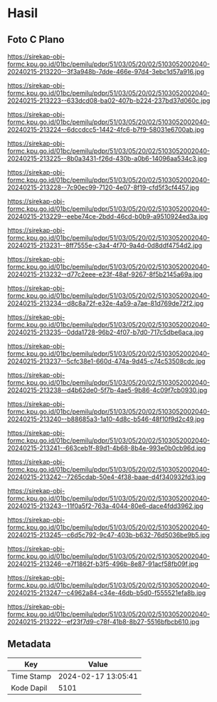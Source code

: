# Hasil

## Foto C Plano

https://sirekap-obj-formc.kpu.go.id/01bc/pemilu/pdpr/51/03/05/20/02/5103052002040-20240215-213220--3f3a948b-7dde-466e-97d4-3ebc1d57a916.jpg

https://sirekap-obj-formc.kpu.go.id/01bc/pemilu/pdpr/51/03/05/20/02/5103052002040-20240215-213223--633dcd08-ba02-407b-b224-237bd37d060c.jpg

https://sirekap-obj-formc.kpu.go.id/01bc/pemilu/pdpr/51/03/05/20/02/5103052002040-20240215-213224--6dccdcc5-1442-4fc6-b7f9-58031e6700ab.jpg

https://sirekap-obj-formc.kpu.go.id/01bc/pemilu/pdpr/51/03/05/20/02/5103052002040-20240215-213225--8b0a3431-f26d-430b-a0b6-14096aa534c3.jpg

https://sirekap-obj-formc.kpu.go.id/01bc/pemilu/pdpr/51/03/05/20/02/5103052002040-20240215-213228--7c90ec99-7120-4e07-8f19-cfd5f3cf4457.jpg

https://sirekap-obj-formc.kpu.go.id/01bc/pemilu/pdpr/51/03/05/20/02/5103052002040-20240215-213229--eebe74ce-2bdd-46cd-b0b9-a9510924ed3a.jpg

https://sirekap-obj-formc.kpu.go.id/01bc/pemilu/pdpr/51/03/05/20/02/5103052002040-20240215-213231--8ff7555e-c3a4-4f70-9a4d-0d8ddf4754d2.jpg

https://sirekap-obj-formc.kpu.go.id/01bc/pemilu/pdpr/51/03/05/20/02/5103052002040-20240215-213232--d77c2eee-e23f-48af-9267-8f5b2145a69a.jpg

https://sirekap-obj-formc.kpu.go.id/01bc/pemilu/pdpr/51/03/05/20/02/5103052002040-20240215-213234--d8c8a72f-e32e-4a59-a7ae-81d769de72f2.jpg

https://sirekap-obj-formc.kpu.go.id/01bc/pemilu/pdpr/51/03/05/20/02/5103052002040-20240215-213235--0dda1728-96b2-4f07-b7d0-717c5dbe6aca.jpg

https://sirekap-obj-formc.kpu.go.id/01bc/pemilu/pdpr/51/03/05/20/02/5103052002040-20240215-213237--5cfc38e1-660d-474a-9d45-c74c53508cdc.jpg

https://sirekap-obj-formc.kpu.go.id/01bc/pemilu/pdpr/51/03/05/20/02/5103052002040-20240215-213238--d4b62de0-5f7b-4ae5-9b86-4c09f7cb0930.jpg

https://sirekap-obj-formc.kpu.go.id/01bc/pemilu/pdpr/51/03/05/20/02/5103052002040-20240215-213240--b88685a3-1a10-4d8c-b546-48f10f9d2c49.jpg

https://sirekap-obj-formc.kpu.go.id/01bc/pemilu/pdpr/51/03/05/20/02/5103052002040-20240215-213241--663ceb1f-89d1-4b68-8b4e-993e0b0cb96d.jpg

https://sirekap-obj-formc.kpu.go.id/01bc/pemilu/pdpr/51/03/05/20/02/5103052002040-20240215-213242--7265cdab-50e4-4f38-baae-d4f340932fd3.jpg

https://sirekap-obj-formc.kpu.go.id/01bc/pemilu/pdpr/51/03/05/20/02/5103052002040-20240215-213243--11f0a5f2-763a-4044-80e6-dace4fdd3962.jpg

https://sirekap-obj-formc.kpu.go.id/01bc/pemilu/pdpr/51/03/05/20/02/5103052002040-20240215-213245--c6d5c792-9c47-403b-b632-76d5036be9b5.jpg

https://sirekap-obj-formc.kpu.go.id/01bc/pemilu/pdpr/51/03/05/20/02/5103052002040-20240215-213246--e7f1862f-b3f5-496b-8e87-91acf58fb09f.jpg

https://sirekap-obj-formc.kpu.go.id/01bc/pemilu/pdpr/51/03/05/20/02/5103052002040-20240215-213247--c4962a84-c34e-46db-b5d0-f555521efa8b.jpg

https://sirekap-obj-formc.kpu.go.id/01bc/pemilu/pdpr/51/03/05/20/02/5103052002040-20240215-213222--ef23f7d9-c78f-41b8-8b27-5516bfbcb610.jpg


## Metadata

| Key        | Value               |
| ---------- | ------------------- |
| Time Stamp | 2024-02-17 13:05:41 |
| Kode Dapil | 5101                |



